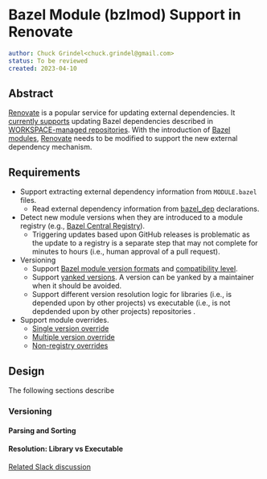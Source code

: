 # Bazel Module (bzlmod) Support in Renovate

```yaml
author: Chuck Grindel<chuck.grindel@gmail.com>
status: To be reviewed
created: 2023-04-10
```

## Abstract

[Renovate] is a popular service for updating external dependencies. It [currently supports] updating
Bazel dependencies described in [WORKSPACE-managed repositories]. With the introduction of [Bazel
modules], [Renovate] needs to be modified to support the new external dependency mechanism.


## Requirements

- Support extracting external dependency information from `MODULE.bazel` files.
  - Read external dependency information from [bazel_dep] declarations.
- Detect new module versions when they are introduced to a module registry (e.g., [Bazel Central
  Registry]).
  - Triggering updates based upon GitHub releases is problematic as the update to a registry is a
    separate step that may not complete for minutes to hours (i.e., human approval of a pull
    request).
- Versioning
  - Support [Bazel module version formats] and [compatibility level].
  - Support [yanked versions]. A version can be yanked by a maintainer when it should be avoided.
  - Support different version resolution logic for libraries (i.e., is depended upon by other
    projects) vs executable (i.e., is not depdended upon by other projects) repositories .
- Support module overrides.
  - [Single version override]
  - [Multiple version override]
  - [Non-registry overrides]

## Design

The following sections describe 

### Versioning

#### Parsing and Sorting

#### Resolution: Library vs Executable

[Related Slack discussion](https://bazelbuild.slack.com/archives/C014RARENH0/p1674838476782969)


<!-- Future Sections

### New Module Version Detection

## Implementation Details

### Renovate Versioning: `bazel_module`

### Renovate Datasource: `bazel_module_registry`

### Renovate Package Manager: `bazel_module`

-->

<!-- LINKS -->

[Bazel Central Registry]: https://github.com/bazelbuild/bazel-central-registry
[Bazel module version formats]: https://bazel.build/external/module#version_format
[Bazel modules]: https://bazel.build/external/module
[Multiple version override]: https://bazel.build/external/module#multiple-version_override
[Non-registry overrides]: https://bazel.build/external/module#non-registry_overrides
[Renovate]: https://github.com/renovatebot/renovate
[Single version override]: https://bazel.build/external/module#single-version_override
[WORKSPACE-managed repositories]: https://bazel.build/external/overview#workspace-system
[bazel_dep]: https://bazel.build/rules/lib/globals#bazel_dep
[compatibility level]: https://bazel.build/external/module#compatibility_level
[currently supports]: https://github.com/renovatebot/renovate/tree/main/lib/modules/manager/bazel
[yanked versions]:https://bazel.build/external/module#yanked_versions
